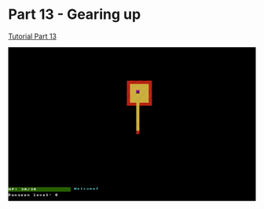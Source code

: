 # Part 13 - Gearing up

[Tutorial Part 13](http://rogueliketutorials.com/tutorials/tcod/v2/part-13/)

![Part 13 - Gearing up](roguelike_part13.gif "Part 13 - Gearing up")
